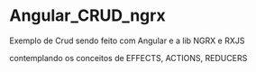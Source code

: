 # Angular_CRUD_ngrx

Exemplo de Crud sendo feito com Angular e a lib NGRX e RXJS

contemplando os conceitos de EFFECTS, ACTIONS, REDUCERS
